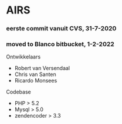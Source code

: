 # AIRS 

### eerste commit vanuit CVS, 31-7-2020
### moved to Blanco bitbucket, 1-2-2022

Ontwikkelaars
* Robert van Versendaal
* Chris van Santen
* Ricardo Monsees


Codebase
* PHP > 5.2
* Mysql > 5.0
* zendencoder > 3.3

